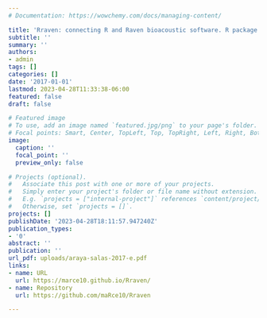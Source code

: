 ```yaml
---
# Documentation: https://wowchemy.com/docs/managing-content/

title: 'Rraven: connecting R and Raven bioacoustic software. R package version 1.0.9.'
subtitle: ''
summary: ''
authors:
- admin
tags: []
categories: []
date: '2017-01-01'
lastmod: 2023-04-28T11:33:38-06:00
featured: false
draft: false

# Featured image
# To use, add an image named `featured.jpg/png` to your page's folder.
# Focal points: Smart, Center, TopLeft, Top, TopRight, Left, Right, BottomLeft, Bottom, BottomRight.
image:
  caption: ''
  focal_point: ''
  preview_only: false

# Projects (optional).
#   Associate this post with one or more of your projects.
#   Simply enter your project's folder or file name without extension.
#   E.g. `projects = ["internal-project"]` references `content/project/deep-learning/index.md`.
#   Otherwise, set `projects = []`.
projects: []
publishDate: '2023-04-28T18:11:57.947240Z'
publication_types:
- '0'
abstract: ''
publication: ''
url_pdf: uploads/araya-salas-2017-e.pdf
links:
- name: URL
  url: https://marce10.github.io/Rraven/
- name: Repository
  url: https://github.com/maRce10/Rraven

---
```

